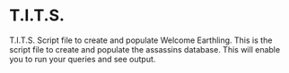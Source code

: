 # T.I.T.S.
T.I.T.S. Script file to create and populate
Welcome Earthling.  This is the script file to create and populate the assassins database.
This will enable you to run your queries and see output.
